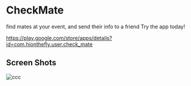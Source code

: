 # CheckMate

find mates at your event, and send their info to a friend
Try the app today!<br/>

https://play.google.com/store/apps/details?id=com.hionthefly.user.check_mate

## Screen Shots
![ccc](https://user-images.githubusercontent.com/32939633/39149627-73364ad8-4748-11e8-8716-822b6ff413db.JPG)
